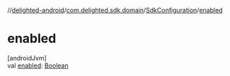 //[delighted-android](../../../index.md)/[com.delighted.sdk.domain](../index.md)/[SdkConfiguration](index.md)/[enabled](enabled.md)

# enabled

[androidJvm]\
val [enabled](enabled.md): [Boolean](https://kotlinlang.org/api/latest/jvm/stdlib/kotlin/-boolean/index.html)
